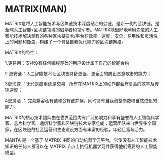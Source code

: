 # MATRIX(MAN)

MATRIX是将人工智能技术与区块链技术深度结合的公链，是新一代的区块链，是全球人工智能+区块链领域的倡导者和领军者。MATRIX能很好地利用先进的人工智能技术解决现有的各种区块链技术/平台在效率、速度、安全、易用性和灵活性上的问题和瓶颈，构建了一个具备自我优化能力的区块链网络。

MATRIX的特性：

1.更易用：支持没有任何编程基础的用户设计属于自己的智能合约；

2.更安全：人工智能技术让区块链具备更强、更全面的防止恶意攻击的能力；

3更快速 ：无论是应用还是交易，所有在MATRIX上的动作都会有更高的效率及传输速度；

4更灵活 ： 完美兼容私有链和公有链并存，同时具有自我调整参数和自然进化的能力。

MATRIX的核心技术团队由在世界范围内有广泛影响力和享有盛誉的人工智能科学家、芯片科学家、通信科学家和区块链技术专家组成；运营团队来自世界多个国家，在区块链的社区运营和生态建设方面有丰富的经验，年轻且富有活力。

MANTA 是一个基于 MATRIX 主网的自动机器学习平台。它使没有人工智能技术知识的任何人都可以在 MATRIX 节点上执行机器学习并获得他们需要的人工智能模型。
